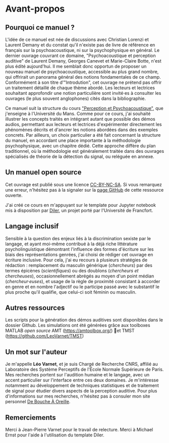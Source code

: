 # Avant-propos

## Pourquoi ce manuel ?

L'idée de ce manuel est née de discussions avec Christian Lorenzi et Laurent Demany et du constat qu'il n'existe pas de livre de référence en français sur la psychoacoustique, ni sur la psychophysique en général. Le dernier ouvrage couvrant ce domaine, "Psychoacoustique et perception auditive" de Laurent Demany, Georges Canevet et Marie-Claire Botte, n'est plus édité aujourd'hui. Il me semblait donc opportun de proposer un nouveau manuel de psychoacoustique, accessible au plus grand nombre, qui offrirait un panorama général des notions fondamentales de ce champ. Conformément à son titre d'"Introdution", cet ouvrage ne prétend pas offrir un traitement détaillé de chaque thème abordé. Les lecteurs et lectrices souhaitant approfondir une notion particulière sont invité·es à consulter les ouvrages (le plus souvent anglophones) cités dans la bibliographie.

Ce manuel suit la structure du cours ["Perception et Psychoacoustique"](content:support-de-cours), que j'enseigne à l'Université du Mans. Comme pour ce cours, j'ai souhaité illustrer les concepts traités en intégrant autant que possible des démos audios, permettant aux lecteurs et lectrices d'expérimenter directement les phénomènes décrits et d'ancrer les notions abordées dans des exemples concrets. Par ailleurs, un choix particulier a été fait concernant la structure du manuel, en accordant une place importante à la méthodologie psychophysique, avec un chapitre dédié. Cette approche diffère du plan traditionnel, où la méthodologie est généralement traitée dans des ouvrages spécialisés de théorie de la détection du signal, ou reléguée en annexe.

## Un manuel open source

Cet ouvrage est publié sous une licence [CC-BY-NC-SA](https://creativecommons.org/licenses/by-nc-sa/4.0/). Si vous remarquez une erreur, n'hésitez pas à la signaler sur la [page GitHub](https://github.com/LeoVarnet/psychoacoustique) de cette ressource ouverte.

J'ai créé ce cours en m'appuyant sur le template pour Jupyter notebook mis à disposition par [Diler](https://diler-digitell.github.io/examples.html), un projet porté par l'Université de Francfort.

## Langage inclusif

Sensible à la question des enjeux liés à la discrimination sexiste par le langage, et ayant moi-même contribué à la déjà riche littérature psycholinguistique démontrant l'influence des formes d'écriture sur les biais des représentations genrées, j'ai choisi de rédiger cet ouvrage en écriture inclusive. Pour cela, j'ai eu recours à plusieurs stratégies de rédaction : remplacement du masculin générique (*chercheurs*) par des termes épicènes (*scientifiques*) ou des doublons (*chercheurs et chercheuses*), occasionnellement abrégés au moyen d'un point médian (*chercheur·euses*), et usage de la règle de proximité consistant à accorder en genre et en nombre l'adjectif ou le participe passé avec le substantif le plus proche qu'il qualifie, que celui-ci soit féminin ou masculin.

## Autres ressources

Les scripts pour la génération des démos auditives sont disponibles dans le dossier Github. Les simulations ont été générées grâce aux toolboxes MATLAB *open source* AMT (https://amtoolbox.org/) et TMST (https://github.com/LeoVarnet/TMST)

## Un mot sur l'auteur

Je m'appelle **Léo Varnet**, et je suis Chargé de Recherche CNRS, affilié au Laboratoire des Système Perceptifs de l'École Normale Supérieure de Paris. Mes recherches portent sur l'audition humaine et le langage, avec un accent particulier sur l'interface entre ces deux domaines. Je m'intéresse notamment au développement de techniques statistiques et de traitement de signal pour étudier divers aspects de la perception auditive. Pour plus d'informations sur mes recherches, n'hésitez pas à consuler mon site personnel [De Bouche À Oreille](https://dbao.leo-varnet.fr/).

## Remerciements

Merci à Jean-Pierre Varnet pour le travail de relecture. Merci à Michael Ernst pour l'aide à l'utilisation du template Diler.
